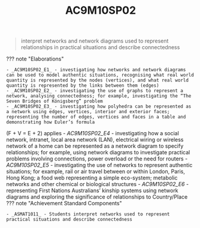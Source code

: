 ﻿---
backlinks:
- title: Learning Areas
  url: /memex/sense/Teaching/Curriculum/v9/v9-learning-areas.html
tags: australian-curriculum
title: AC9M10SP02
type: note
---
> interpret networks and network diagrams used to represent relationships in practical situations and describe connectedness

??? note "Elaborations"

	- _AC9M10SP02_E1_ - investigating how networks and network diagrams can be used to model authentic situations, recognising what real world quantity is represented by the nodes (vertices), and what real world quantity is represented by the links between them (edges)
	- _AC9M10SP02_E2_ - investigating the use of graphs to represent a network, analysing connectedness; for example, investigating the “The Seven Bridges of Königsberg” problem
	- _AC9M10SP02_E3_ - investigating how polyhedra can be represented as a network using edges, vertices, interior and exterior faces; representing the number of edges, vertices and faces in a table and demonstrating how Euler’s formula 
\(F + V = E + 2\) applies
	- _AC9M10SP02_E4_ - investigating how a social network, intranet, local area network (LAN), electrical wiring or wireless network of a home can be represented as a network diagram to specify relationships; for example, using network diagrams to investigate practical problems involving connections, power overload or the need for routers
	- _AC9M10SP02_E5_ - investigating the use of networks to represent authentic situations; for example, rail or air travel between or within London, Paris, Hong Kong; a food web representing a simple eco-system; metabolic networks and other chemical or biological structures
	- _AC9M10SP02_E6_ - representing First Nations Australians’ kinship systems using network diagrams and exploring the significance of relationships to Country/Place
??? note "Achievement Standard Components"

	- _ASMAT1011_ - Students interpret networks used to represent practical situations and describe connectedness